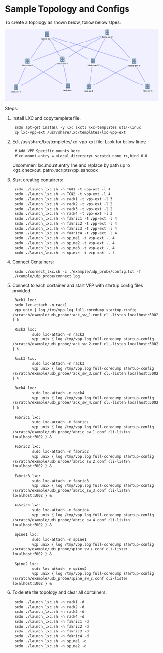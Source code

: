 # Sample Topology and Configs

To create a topology as shown below, follow below stpes:

![Alt text](./topology.png?raw=true "Topology")

Steps:

1. Install LXC and copy templete file.

		sudo apt-get install -y lxc lxctl lxc-templates util-linux
		cp lxc-vpp-ext /usr/share/lxc/templates/lxc-vpp-ext

2. Edit /usr/share/lxc/templetes/lxc-vpp-ext file:
   Look for below lines:

		# Add VPP Specific mounts here
		#lxc.mount.entry = <Local directory> scratch none ro,bind 0 0

   Uncomment lxc.mount.entry line and replace <Local directory> by path up to <git_checkout_path>/scripts/vpp_sandbox

3. Start creating containers:

		sudo ./launch_lxc.sh -n TGN1 -t vpp-ext -l 4
		sudo ./launch_lxc.sh -n TGN2 -t vpp-ext -l 4
		sudo ./launch_lxc.sh -n rack1 -t vpp-ext -l 3
		sudo ./launch_lxc.sh -n rack2 -t vpp-ext -l 2
		sudo ./launch_lxc.sh -n rack3 -t vpp-ext -l 2
		sudo ./launch_lxc.sh -n rack4 -t vpp-ext -l 3
		sudo ./launch_lxc.sh -n fabric1 -t vpp-ext -l 4
		sudo ./launch_lxc.sh -n fabric2 -t vpp-ext -l 4
		sudo ./launch_lxc.sh -n fabric3 -t vpp-ext -l 4
		sudo ./launch_lxc.sh -n fabric4 -t vpp-ext -l 4
		sudo ./launch_lxc.sh -n spine1 -t vpp-ext -l 4
		sudo ./launch_lxc.sh -n spine2 -t vpp-ext -l 4
		sudo ./launch_lxc.sh -n spine3 -t vpp-ext -l 4
		sudo ./launch_lxc.sh -n spine4 -t vpp-ext -l 4

4. Connect Containers:

		sudo ./connect_lxc.sh -c ./example/udp_probe/config.txt -f ./example/udp_probe/connect.log

5. Connect to each container and start VPP with startup config files provided.

		Rack1 lxc:
		sudo lxc-attach -n rack1
		vpp unix { log /tmp/vpp.log full-coredump startup-config /scratch/example/udp_probe/rack_sw_1.conf cli-listen localhost:5002 } &

		Rack2 lxc:
                sudo lxc-attach -n rack2
                vpp unix { log /tmp/vpp.log full-coredump startup-config /scratch/example/udp_probe/rack_sw_2.conf cli-listen localhost:5002 } &

		Rack3 lxc:
                sudo lxc-attach -n rack3
                vpp unix { log /tmp/vpp.log full-coredump startup-config /scratch/example/udp_probe/rack_sw_3.conf cli-listen localhost:5002 } &

		Rack4 lxc:
                sudo lxc-attach -n rack4
                vpp unix { log /tmp/vpp.log full-coredump startup-config /scratch/example/udp_probe/rack_sw_4.conf cli-listen localhost:5002 } &

		Fabric1 lxc:
                sudo lxc-attach -n fabric1
                vpp unix { log /tmp/vpp.log full-coredump startup-config /scratch/example/udp_probe/fabric_sw_1.conf cli-listen localhost:5002 } &

		Fabric2 lxc:
                sudo lxc-attach -n fabric2
                vpp unix { log /tmp/vpp.log full-coredump startup-config /scratch/example/udp_probe/fabric_sw_2.conf cli-listen localhost:5002 } &

		Fabric3 lxc:
                sudo lxc-attach -n fabric3
                vpp unix { log /tmp/vpp.log full-coredump startup-config /scratch/example/udp_probe/fabric_sw_3.conf cli-listen localhost:5002 } &

		Fabric4 lxc:
                sudo lxc-attach -n fabric4
                vpp unix { log /tmp/vpp.log full-coredump startup-config /scratch/example/udp_probe/fabric_sw_4.conf cli-listen localhost:5002 } &

		Spine1 lxc:
                sudo lxc-attach -n spine1
                vpp unix { log /tmp/vpp.log full-coredump startup-config /scratch/example/udp_probe/spine_sw_1.conf cli-listen localhost:5002 } &

		Spine2 lxc:
                sudo lxc-attach -n spine2
                vpp unix { log /tmp/vpp.log full-coredump startup-config /scratch/example/udp_probe/spine_sw_2.conf cli-listen localhost:5002 } &


6. To delete the topology and clear all containers:

		sudo ./launch_lxc.sh -n rack1 -d
		sudo ./launch_lxc.sh -n rack2 -d
		sudo ./launch_lxc.sh -n rack3 -d
		sudo ./launch_lxc.sh -n rack4 -d
		sudo ./launch_lxc.sh -n fabric1 -d
		sudo ./launch_lxc.sh -n fabric2 -d
		sudo ./launch_lxc.sh -n fabric3 -d
		sudo ./launch_lxc.sh -n fabric4 -d
		sudo ./launch_lxc.sh -n spine1 -d
		sudo ./launch_lxc.sh -n spine2 -d
